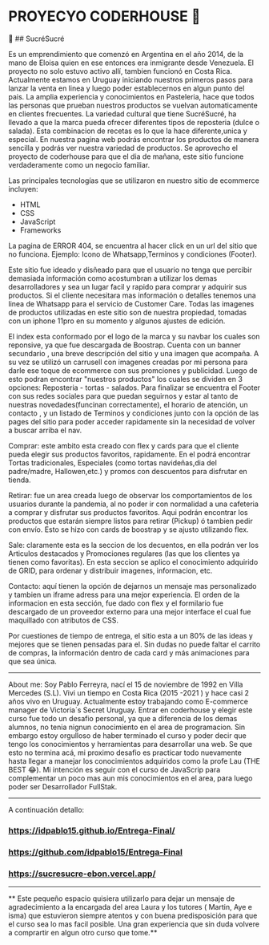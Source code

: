   # PROYECYO CODERHOUSE 🚀




  🧁 ## SucréSucré 

Es un emprendimiento que comenzó en Argentina en el año 2014, de la mano de Eloisa quien en ese entonces era inmigrante desde Venezuela. El proyecto no solo estuvo activo allí, tambien funcionó en Costa Rica. Actualmente estamos en Uruguay iniciando nuestros primeros pasos para lanzar la venta en linea y luego poder establecernos en algun punto del pais.
La amplia experiencia y conocimientos en Pasteleria, hace que todos las personas que prueban nuestros productos se vuelvan automaticamente en clientes frecuentes. 
La variedad cultural que tiene SucréSucré, ha llevado a que la marca pueda ofrecer diferentes tipos de reposteria (dulce o salada). Esta combinacion de recetas es lo que la hace diferente,unica y especial.
En nuestra pagina web podrás encontrar los productos de manera sencilla y podrás ver nuestra variedad de productos.
Se aprovecho el proyecto de coderhouse para que el dia de mañana, este sitio funcione verdaderamente como un negocio familiar.


Las principales tecnologías que se utilizaron en nuestro sitio de ecommerce incluyen: 

- HTML
- CSS 
- JavaScript 
- Frameworks

La pagina de ERROR 404, se encuentra al hacer click en un url del sitio que no funciona. Ejemplo: Icono de Whatsapp,Terminos y condiciones (Footer).

Este sitio fue ideado y disñeado para que el usuario no tenga que percibir demasiada información como acostumbran a utilizar los demas desarrolladores y sea un lugar facil y rapido para comprar y adquirir sus productos. Si el cliente necesitara mas información o detalles tenemos una linea de Whatsapp para el servicio de Customer Care.
Todas las imagenes de productos utilizadas en este sitio son de nuestra propiedad, tomadas con un iphone 11pro en su momento y algunos ajustes de edición.

El index esta conformado por el logo de la marca y su navbar los cuales son reponsive, ya que fue descargada de Boostrap. Cuenta con un banner secundario , una breve descripción del sitio y una imagen que acompaña. A su vez se utilizó un carrusell con imagenes creadas por mi persona para darle ese toque de ecommerce con sus promciones y publicidad.
Luego de esto podran encontrar "nuestros productos" los cuales se dividen en 3 opciones: Reposteria - tortas - salados. 
Para finalizar se encuentra el Footer con sus redes sociales para que puedan seguirnos y estar al tanto de nuestras novedades(funcinan correctamente), el horario de atención, un contacto , y un listado de Terminos y condiciones junto con la opción de las pages del sitio para poder acceder rapidamente sin la necesidad de volver a buscar arriba el nav.

Comprar: este ambito esta creado con flex y cards para que el cliente pueda elegir sus productos favoritos, rapidamente. En el podrá encontrar Tortas tradicionales, Especiales (como tortas navideñas,dia del padre/madre, Hallowen,etc.) y promos con descuentos para disfrutar en tienda.

Retirar: fue un area creada luego de observar los comportamientos de los usuarios durante la pandemia, al no poder ir con normalidad a una cafeteria a comprar y disfrutar sus productos favoritos. Aqui podrán encontrar los productos que estarán siempre listos para retirar (Pickup) ó tambien pedir con envío. Esto se hizo con cards de boostrap y se ajusto utilizando flex.

Sale: claramente esta es la seccion de los decuentos, en ella podrán ver los Articulos destacados y Promociones regulares (las que los clientes ya tienen como favoritas).
En esta seccion se aplico el conocimiento adquirido de GRID, para ordenar y distribuir imagenes, informacion, etc.

Contacto: aquí tienen la opción de dejarnos un mensaje mas personalizado y tambien un iframe adress para una mejor experiencia. El orden de la informacion en esta sección, fue dado con flex y el formilario fue descargado de un proveedor externo para una mejor interface el cual fue maquillado con atributos de CSS. 


Por cuestiones de tiempo de entrega, el sitio esta a un 80% de las ideas y mejores que se tienen pensadas para el. Sin dudas no puede faltar el carrito de compras, la información dentro de cada card y más animaciones para que sea única.

___________________________________________________________________________________________________________________________________________________________________________________


About me:
Soy Pablo Ferreyra, nací el 15 de noviembre de 1992 en Villa Mercedes (S.L). Vivi un tiempo en Costa Rica (2015 -2021 ) y hace casi 2 años vivo en Uruguay. Actualmente estoy trabajando como E-commerce manager de Victoria´s Secret Uruguay. 
Entrar en coderhouse y elegir este curso fue todo un desafio personal, ya que a diferencia de los demas alumnos, no tenia nignun conocimiento en el area de programacion. Sin embargo estoy orgulloso de haber terminado el curso y poder decir que tengo los conocimientos y herramientas para desarrollar una web. Se que esto no termina acá, mi proximo desafio es practicar todo nuevamente hasta llegar a manejar los conocimientos adquiridos como la profe Lau (THE BEST 😂). 
Mi intención es seguir con el curso de JavaScrip para complementar un poco mas aun mis conocimientos en el area, para luego poder ser Desarrollador FullStak. 


___________________________________________________________________________________________________________________________________________________________________________________



A continuación detallo:

### https://idpablo15.github.io/Entrega-Final/

### https://github.com/idpablo15/Entrega-Final

### https://sucresucre-ebon.vercel.app/



___________________________________________________________________________________________________________________________________________________________________________________

** Este pequeño espacio quisiera utilizarlo para dejar un mensaje de agradecimiento a la encargada del area Laura y los tutores ( Martin, Aye e isma) que estuvieron siempre atentos y con buena predisposición para que el curso sea lo mas facil posible. Una gran experiencia que sin duda volvere a comprartir en algun otro curso que tome.**




